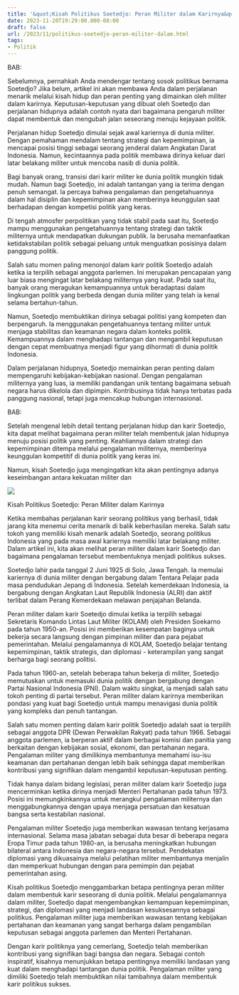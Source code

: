 ```yaml
---
title: '&quot;Kisah Politikus Soetedjo: Peran Militer dalam Karirnya&quot;'
date: 2023-11-20T19:29:00.000-08:00
draft: false
url: /2023/11/politikus-soetedjo-peran-militer-dalam.html
tags: 
- Politik
---
```


  

BAB:  
  
Sebelumnya, pernahkah Anda mendengar tentang sosok politikus bernama Soetedjo? Jika belum, artikel ini akan membawa Anda dalam perjalanan menarik melalui kisah hidup dan peran penting yang dimainkan oleh militer dalam karirnya. Keputusan-keputusan yang dibuat oleh Soetedjo dan perjalanan hidupnya adalah contoh nyata dari bagaimana pengaruh militer dapat membentuk dan mengubah jalan seseorang menuju kejayaan politik.

  

Perjalanan hidup Soetedjo dimulai sejak awal kariernya di dunia militer. Dengan pemahaman mendalam tentang strategi dan kepemimpinan, ia mencapai posisi tinggi sebagai seorang jenderal dalam Angkatan Darat Indonesia. Namun, kecintaannya pada politik membawa dirinya keluar dari latar belakang militer untuk mencoba nasib di dunia politik.

  

Bagi banyak orang, transisi dari karir militer ke dunia politik mungkin tidak mudah. Namun bagi Soetedjo, ini adalah tantangan yang ia terima dengan penuh semangat. Ia percaya bahwa pengalaman dan pengetahuannya dalam hal disiplin dan kepemimpinan akan memberinya keunggulan saat berhadapan dengan kompetisi politik yang keras.

  

Di tengah atmosfer perpolitikan yang tidak stabil pada saat itu, Soetedjo mampu menggunakan pengetahuannya tentang strategi dan taktik militernya untuk mendapatkan dukungan publik. Ia berusaha memanfaatkan ketidakstabilan politik sebagai peluang untuk menguatkan posisinya dalam panggung politik.

  

Salah satu momen paling menonjol dalam karir politik Soetedjo adalah ketika ia terpilih sebagai anggota parlemen. Ini merupakan pencapaian yang luar biasa mengingat latar belakang militernya yang kuat. Pada saat itu, banyak orang meragukan kemampuannya untuk beradaptasi dalam lingkungan politik yang berbeda dengan dunia militer yang telah ia kenal selama bertahun-tahun.

  

Namun, Soetedjo membuktikan dirinya sebagai politisi yang kompeten dan berpengaruh. Ia menggunakan pengetahuannya tentang militer untuk menjaga stabilitas dan keamanan negara dalam konteks politik. Kemampuannya dalam menghadapi tantangan dan mengambil keputusan dengan cepat membuatnya menjadi figur yang dihormati di dunia politik Indonesia.

  

Dalam perjalanan hidupnya, Soetedjo memainkan peran penting dalam mempengaruhi kebijakan-kebijakan nasional. Dengan pengalaman militernya yang luas, ia memiliki pandangan unik tentang bagaimana sebuah negara harus dikelola dan dipimpin. Kontribusinya tidak hanya terbatas pada panggung nasional, tetapi juga mencakup hubungan internasional.

  

BAB:  
  
Setelah mengenal lebih detail tentang perjalanan hidup dan karir Soetedjo, kita dapat melihat bagaimana peran militer telah membentuk jalan hidupnya menuju posisi politik yang penting. Keahliannya dalam strategi dan kepemimpinan ditempa melalui pengalaman militernya, memberinya keunggulan kompetitif di dunia politik yang keras ini.

  

Namun, kisah Soetedjo juga mengingatkan kita akan pentingnya adanya keseimbangan antara kekuatan militer dan

  

![](https://img.inews.co.id/media/822/files/inews_new/2021/08/03/soerjadi_soedirdja_mantan_gubernur_dki_jakarta.jpeg)

  

Kisah Politikus Soetedjo: Peran Militer dalam Karirnya

  

Ketika membahas perjalanan karir seorang politikus yang berhasil, tidak jarang kita menemui cerita menarik di balik keberhasilan mereka. Salah satu tokoh yang memiliki kisah menarik adalah Soetedjo, seorang politikus Indonesia yang pada masa awal kariernya memiliki latar belakang militer. Dalam artikel ini, kita akan melihat peran militer dalam karir Soetedjo dan bagaimana pengalaman tersebut membentuknya menjadi politikus sukses.

  

Soetedjo lahir pada tanggal 2 Juni 1925 di Solo, Jawa Tengah. Ia memulai kariernya di dunia militer dengan bergabung dalam Tentara Pelajar pada masa pendudukan Jepang di Indonesia. Setelah kemerdekaan Indonesia, ia bergabung dengan Angkatan Laut Republik Indonesia (ALRI) dan aktif terlibat dalam Perang Kemerdekaan melawan penjajahan Belanda.

  

Peran militer dalam karir Soetedjo dimulai ketika ia terpilih sebagai Sekretaris Komando Lintas Laut Militer (KOLAM) oleh Presiden Soekarno pada tahun 1950-an. Posisi ini memberikan kesempatan baginya untuk bekerja secara langsung dengan pimpinan militer dan para pejabat pemerintahan. Melalui pengalamannya di KOLAM, Soetedjo belajar tentang kepemimpinan, taktik strategis, dan diplomasi - keterampilan yang sangat berharga bagi seorang politisi.

  

Pada tahun 1960-an, setelah beberapa tahun bekerja di militer, Soetedjo memutuskan untuk memasuki dunia politik dengan bergabung dengan Partai Nasional Indonesia (PNI). Dalam waktu singkat, ia menjadi salah satu tokoh penting di partai tersebut. Peran militer dalam karirnya memberikan pondasi yang kuat bagi Soetedjo untuk mampu menavigasi dunia politik yang kompleks dan penuh tantangan.

  

Salah satu momen penting dalam karir politik Soetedjo adalah saat ia terpilih sebagai anggota DPR (Dewan Perwakilan Rakyat) pada tahun 1966. Sebagai anggota parlemen, ia berperan aktif dalam berbagai komisi dan panitia yang berkaitan dengan kebijakan sosial, ekonomi, dan pertahanan negara. Pengalaman militer yang dimilikinya membantunya memahami isu-isu keamanan dan pertahanan dengan lebih baik sehingga dapat memberikan kontribusi yang signifikan dalam mengambil keputusan-keputusan penting.

  

Tidak hanya dalam bidang legislasi, peran militer dalam karir Soetedjo juga mencerminkan ketika dirinya menjadi Menteri Pertahanan pada tahun 1973. Posisi ini memungkinkannya untuk merangkul pengalaman militernya dan menggabungkannya dengan upaya menjaga persatuan dan kesatuan bangsa serta kestabilan nasional.

  

Pengalaman militer Soetedjo juga memberikan wawasan tentang kerjasama internasional. Selama masa jabatan sebagai duta besar di beberapa negara Eropa Timur pada tahun 1980-an, ia berusaha meningkatkan hubungan bilateral antara Indonesia dan negara-negara tersebut. Pendekatan diplomasi yang dikuasainya melalui pelatihan militer membantunya menjalin dan memperkuat hubungan dengan para pemimpin dan pejabat pemerintahan asing.

  

Kisah politikus Soetedjo menggambarkan betapa pentingnya peran militer dalam membentuk karir seseorang di dunia politik. Melalui pengalamannya dalam militer, Soetedjo dapat mengembangkan kemampuan kepemimpinan, strategi, dan diplomasi yang menjadi landasan kesuksesannya sebagai politikus. Pengalaman militer juga memberikan wawasan tentang kebijakan pertahanan dan keamanan yang sangat berharga dalam pengambilan keputusan sebagai anggota parlemen dan Menteri Pertahanan.

  

Dengan karir politiknya yang cemerlang, Soetedjo telah memberikan kontribusi yang signifikan bagi bangsa dan negara. Sebagai contoh inspiratif, kisahnya menunjukkan betapa pentingnya memiliki landasan yang kuat dalam menghadapi tantangan dunia politik. Pengalaman militer yang dimiliki Soetedjo telah membuktikan nilai tambahnya dalam membentuk karir politikus sukses.